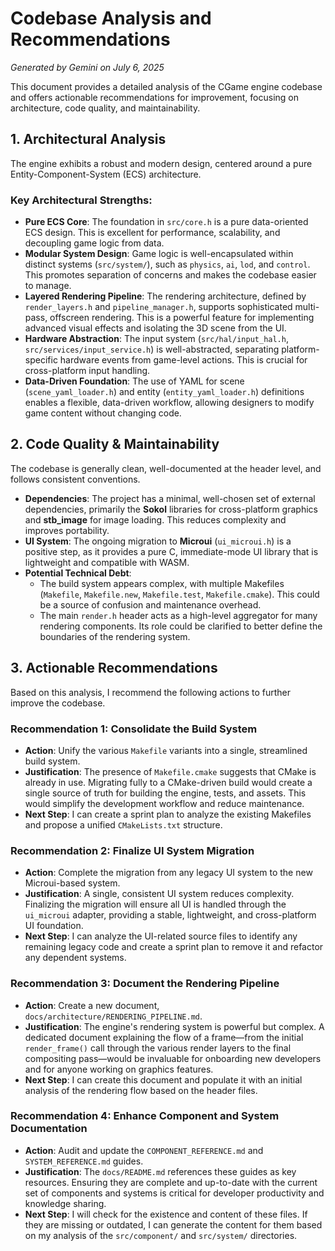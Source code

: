 # Codebase Analysis and Recommendations

*Generated by Gemini on July 6, 2025*

This document provides a detailed analysis of the CGame engine codebase and offers actionable recommendations for improvement, focusing on architecture, code quality, and maintainability.

## 1. Architectural Analysis

The engine exhibits a robust and modern design, centered around a pure Entity-Component-System (ECS) architecture.

### Key Architectural Strengths:

*   **Pure ECS Core**: The foundation in `src/core.h` is a pure data-oriented ECS design. This is excellent for performance, scalability, and decoupling game logic from data.
*   **Modular System Design**: Game logic is well-encapsulated within distinct systems (`src/system/`), such as `physics`, `ai`, `lod`, and `control`. This promotes separation of concerns and makes the codebase easier to manage.
*   **Layered Rendering Pipeline**: The rendering architecture, defined by `render_layers.h` and `pipeline_manager.h`, supports sophisticated multi-pass, offscreen rendering. This is a powerful feature for implementing advanced visual effects and isolating the 3D scene from the UI.
*   **Hardware Abstraction**: The input system (`src/hal/input_hal.h`, `src/services/input_service.h`) is well-abstracted, separating platform-specific hardware events from game-level actions. This is crucial for cross-platform input handling.
*   **Data-Driven Foundation**: The use of YAML for scene (`scene_yaml_loader.h`) and entity (`entity_yaml_loader.h`) definitions enables a flexible, data-driven workflow, allowing designers to modify game content without changing code.

## 2. Code Quality & Maintainability

The codebase is generally clean, well-documented at the header level, and follows consistent conventions.

*   **Dependencies**: The project has a minimal, well-chosen set of external dependencies, primarily the **Sokol** libraries for cross-platform graphics and **stb_image** for image loading. This reduces complexity and improves portability.
*   **UI System**: The ongoing migration to **Microui** (`ui_microui.h`) is a positive step, as it provides a pure C, immediate-mode UI library that is lightweight and compatible with WASM.
*   **Potential Technical Debt**:
    *   The build system appears complex, with multiple Makefiles (`Makefile`, `Makefile.new`, `Makefile.test`, `Makefile.cmake`). This could be a source of confusion and maintenance overhead.
    *   The main `render.h` header acts as a high-level aggregator for many rendering components. Its role could be clarified to better define the boundaries of the rendering system.

## 3. Actionable Recommendations

Based on this analysis, I recommend the following actions to further improve the codebase.

### Recommendation 1: Consolidate the Build System

*   **Action**: Unify the various `Makefile` variants into a single, streamlined build system.
*   **Justification**: The presence of `Makefile.cmake` suggests that CMake is already in use. Migrating fully to a CMake-driven build would create a single source of truth for building the engine, tests, and assets. This would simplify the development workflow and reduce maintenance.
*   **Next Step**: I can create a sprint plan to analyze the existing Makefiles and propose a unified `CMakeLists.txt` structure.

### Recommendation 2: Finalize UI System Migration

*   **Action**: Complete the migration from any legacy UI system to the new Microui-based system.
*   **Justification**: A single, consistent UI system reduces complexity. Finalizing the migration will ensure all UI is handled through the `ui_microui` adapter, providing a stable, lightweight, and cross-platform UI foundation.
*   **Next Step**: I can analyze the UI-related source files to identify any remaining legacy code and create a sprint plan to remove it and refactor any dependent systems.

### Recommendation 3: Document the Rendering Pipeline

*   **Action**: Create a new document, `docs/architecture/RENDERING_PIPELINE.md`.
*   **Justification**: The engine's rendering system is powerful but complex. A dedicated document explaining the flow of a frame—from the initial `render_frame()` call through the various render layers to the final compositing pass—would be invaluable for onboarding new developers and for anyone working on graphics features.
*   **Next Step**: I can create this document and populate it with an initial analysis of the rendering flow based on the header files.

### Recommendation 4: Enhance Component and System Documentation

*   **Action**: Audit and update the `COMPONENT_REFERENCE.md` and `SYSTEM_REFERENCE.md` guides.
*   **Justification**: The `docs/README.md` references these guides as key resources. Ensuring they are complete and up-to-date with the current set of components and systems is critical for developer productivity and knowledge sharing.
*   **Next Step**: I will check for the existence and content of these files. If they are missing or outdated, I can generate the content for them based on my analysis of the `src/component/` and `src/system/` directories.

